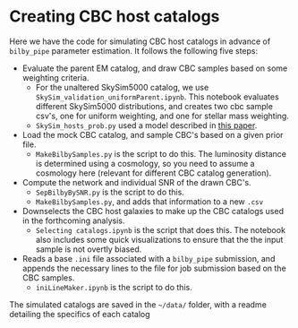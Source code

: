 # Creating CBC host catalogs

Here we have the code for simulating CBC host catalogs in advance of `bilby_pipe` parameter estimation. It follows the following five steps:

-  Evaluate the parent EM catalog, and draw CBC samples based on some weighting criteria.
    - For the unaltered SkySim5000 catalog, we use `SkySim_validation_uniformParent.ipynb`. This notebook evaluates different SkySim5000 distributions, and creates two cbc sample csv's, one for uniform weighting, and one for stellar mass weighting.
    - `SkySim_hosts_prob.py` used a model described in [this paper](https://arxiv.org/abs/2405.07904).
-  Load the mock CBC catalog, and sample CBC's based on a given prior file.
    - `MakeBilbySamples.py` is the script to do this. The luminosity distance is determined using a cosmology, so you need to assume a cosmology here (relevant for different CBC catalog generation).
-  Compute the network and individual SNR of the drawn CBC's.
    -  `SepBilbyBySNR.py` is the script to do this.
    -  `MakeBilbySamples.py`, and adds that information to a new `.csv`
-  Downselects the CBC host galaxies to make up the CBC catalogs used in the forthcoming analysis.
    -  `Selecting catalogs.ipynb` is the script that does this. The notebook also includes some quick visualizations to ensure that the the input sample is not overtly biased.
-  Reads a base `.ini` file associated with a `bilby_pipe` submission, and appends the necessary lines to the file for job submission based on the CBC samples.
    - `iniLineMaker.ipynb` is the script to do this. 

The simulated catalogs are saved in the `~/data/` folder, with a readme detailing the specifics of each catalog
